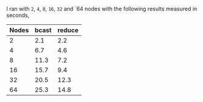 I ran with `2`, `4`, `8`, `16`, `32` and `64 nodes with the following results measured in seconds,

|Nodes|bcast|reduce |
|-----|------|------|
|2    | 2.1  | 2.2  |
|4    | 6.7  | 4.6  |
|8    | 11.3 | 7.2  |
|16   | 15.7 | 9.4  |
|32   | 20.5 | 12.3 |
|64   | 25.3 | 14.8 |
